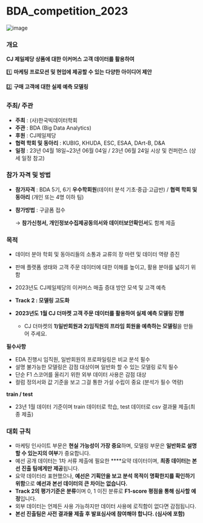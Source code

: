 # BDA_competition_2023

![image](https://github.com/ImJaeSung/BDA_competition_2023/assets/113405066/0346708a-89ac-4a03-a61f-d416d3c8b07f)

### 개요

**CJ 제일제당 상품에 대한 이커머스 고객 데이터를 활용하여**

1️⃣ **마케팅 프로모션 및 현업에 제공할 수 있는 다양한 아이디어 제안**

2️⃣ **구매 고객에 대한 실제 예측 모델링**

### 주최/ 주관

- **주최** : (사)한국빅데이터학회
- **주관** : BDA (Big Data Analytics)
- **후원** : CJ제일제당
- **협력 학회 및 동아리** : KUBIG, KHUDA, ESC, ESAA, DArt-B, D&A
- **일정** : 23년 04월 18일~23년 06월 04일 / 23년 06월 24일 시상 및 컨퍼런스 (상세 일정 참고)

### 참가 자격 및 방법

- **참가자격** : BDA 5기, 6기 **우수학회원**(데이터 분석 기초·중급·고급반) / **협력 학회 및 동아리** (개인 또는 4명 이하 팀)
- **참가방법** : 구글폼 접수
    
    → **참가신청서, 개인정보수집제공동의서와 데이터보안확인서**도 함께 제출
    

### 목적

- 데이터 분야 학회 및 동아리들의 소통과 교류의 장 마련 및 데이터 역량 증진
- 판매 플랫폼 생태와 고객 주문 데이터에 대한 이해를 높이고, 활용 분야를 넓히기 위함
- 2023년도 CJ제일제당의 이커머스 매출 증대 방안 모색 및 고객 예측

- **Track 2 : 모델링 고도화** 

- **2023년도 1월 CJ 더마켓 고객 주문 데이터를 활용하여 실제 예측 모델링 진행**
    - CJ 더마켓의 **1)일반회원과 2)임직원의 프라임 회원을 예측하는 모델링**을 만들어 주세요.

**필수사항**

- EDA 진행시 임직원, 일반회원의 프로파일링은 비교 분석 필수
- 설명 불가능한 모델링은 감점 대상이며 일반화 할 수 있는 모델링 로직 필수
- 단순 F1 스코어를 올리기 위한 외부 데이터 사용은 감점 대상
- 컬럼 정의서와 값 기준을 보고 그걸 통한 가설 수립이 중요 (분석가 필수 역량)

**train / test**

- 23년 1월 데이터 기준이며 train 데이터로 학습, test 데이터로 csv 결과물 제출(최종 제출)

### 대회 규칙

- 마케팅 인사이트 부문은 **현실 가능성이 가장 중요**하며, 모델링 부문은 **일반화로 설명할 수 있는지의 여부**가 중요합니다.
- 예선 공개 데이터는 1차 서류 제출에 필요한 ****요약 데이터이며, **최종 데이터는 본선 진출 팀에게만 제공**됩니다.
- 요약 데이터라 표현했으나, **예선은 기획안을 보고 분석 목적이 명확한지를 확인하기 위함**으로 **예선과 본선 데이터의 큰 차이는 없습니다.**
- **Track 2의 평가기준은 분류**이며 0, 1 이진 분류로 **F1-score 평점을 통해 심사할 예정**입니다.
- 외부 데이터는 언제든 사용 가능하지만 데이터 사용에 로직함이 없다면 감점됩니다.
- **본선 진출팀은 사전 결과물 제출 후 발표심사에 참여해야 합니다. (심사에 포함)**
